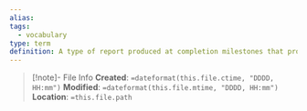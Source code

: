 ```yaml
---
alias: 
tags:
  - vocabulary
type: term
definition: A type of report produced at completion milestones that provides an evaluation of the corresponding test items against exit criteria.
---
```

> [!note]- File Info
> **Created**:  `=dateformat(this.file.ctime, "DDDD, HH:mm")`
> **Modified**: `=dateformat(this.file.mtime, "DDDD, HH:mm")` 
> **Location**: `=this.file.path`